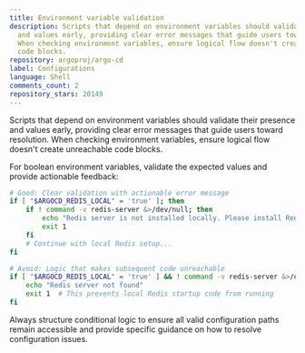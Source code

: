 ```yaml
---
title: Environment variable validation
description: Scripts that depend on environment variables should validate their presence
  and values early, providing clear error messages that guide users toward resolution.
  When checking environment variables, ensure logical flow doesn't create unreachable
  code blocks.
repository: argoproj/argo-cd
label: Configurations
language: Shell
comments_count: 2
repository_stars: 20149
---
```


Scripts that depend on environment variables should validate their presence and values early, providing clear error messages that guide users toward resolution. When checking environment variables, ensure logical flow doesn't create unreachable code blocks.

For boolean environment variables, validate the expected values and provide actionable feedback:

```bash
# Good: Clear validation with actionable error message
if [ "$ARGOCD_REDIS_LOCAL" = 'true' ]; then
    if ! command -v redis-server &>/dev/null; then
        echo "Redis server is not installed locally. Please install Redis or set ARGOCD_REDIS_LOCAL to false."
        exit 1
    fi
    # Continue with local Redis setup...
fi

# Avoid: Logic that makes subsequent code unreachable
if [ "$ARGOCD_REDIS_LOCAL" = 'true' ] && ! command -v redis-server &>/dev/null; then
    echo "Redis server not found"
    exit 1  # This prevents local Redis startup code from running
fi
```

Always structure conditional logic to ensure all valid configuration paths remain accessible and provide specific guidance on how to resolve configuration issues.
